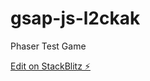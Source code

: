 # gsap-js-l2ckak

Phaser Test Game

[Edit on StackBlitz ⚡️](https://stackblitz.com/edit/gsap-js-l2ckak)